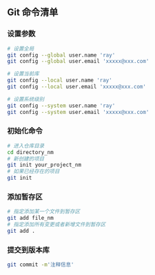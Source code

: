## Git 命令清单

### 设置参数
```bash
# 设置全局
git config --global user.name 'ray'
git config --global user.email 'xxxxx@xxx.com'

# 设置当前库
git config --local user.name 'ray'
git config --local user.email 'xxxxx@xxx.com'

# 设置系统级别
git config --system user.name 'ray'
git config --system user.email 'xxxxx@xxx.com'
```

### 初始化命令
```bash
# 进入仓库目录
cd directory_nm
# 新创建的项目
git init your_project_nm
# 如果已经存在的项目
git init
```

### 添加暂存区
```bash
# 指定添加某一个文件到暂存区
git add file_nm
# 指定添加所有变更或者新增文件到暂存区
git add .
```

### 提交到版本库
```bash
git commit -m'注释信息'
```
